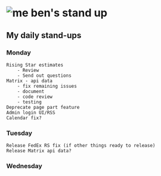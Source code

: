 # ![me](https://avatars2.githubusercontent.com/u/5232044?s=50&v=4) ben's stand up

## My daily stand-ups

### Monday

    Rising Star estimates
        - Review
        - Send out questions
    Matrix - api data 
        - fix remaining issues
        - document
        - code review
        - testing
    Deprecate page part feature
    Admin login UI/RSS
    Calendar fix?
    
### Tuesday

    Release FedEx RS fix (if other things ready to release)
    Release Matrix api data?
    
### Wednesday

    
